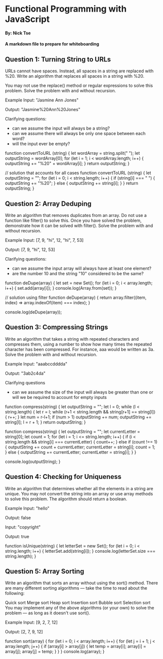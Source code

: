 # Functional Programming with JavaScript

#### By: Nick Tse

#### A markdown file to prepare for whiteboarding

## Question 1: Turning String to URLs

URLs cannot have spaces. Instead, all spaces in a string are replaced with %20. Write an algorithm that replaces all spaces in a string with %20.

You may not use the replace() method or regular expressions to solve this problem. Solve the problem with and without recursion.

Example
Input: "Jasmine Ann Jones"

Output: "Jasmine%20Ann%20Jones"

Clarifying questions:
* can we assume the input will always be a string?
* can we assume there will always be only one space between each word?
* will the input ever be empty?

function convertToURL (string) {
  let wordArray = string.split(" ");
  let outputString = wordArray[0];
  for (let i = 1; i < wordArray.length; i++) {
    outputString += "%20" + wordArray[i];
  }
  return outputString;
}

// solution that accounts for all cases
function convertToURL (string) {
  let outputString = "";
  for (let i = 0; i < string.length; i++) {
    if (string[i] === " ") {
      outputString += "%20";
    } else {
      outputString += string[i];
    }
  }
  return outputString;
}

## Question 2: Array Deduping

Write an algorithm that removes duplicates from an array. Do not use a function like filter() to solve this. Once you have solved the problem, demonstrate how it can be solved with filter(). Solve the problem with and without recursion.

Example
Input: [7, 9, "hi", 12, "hi", 7, 53]

Output: [7, 9, "hi", 12, 53]

Clarifying questions:
* can we assume the input array will always have at least one element?
* are the number 10 and the string "10" considered to be the same?

function deDupe(array) {
	let set = new Set();
  for (let i = 0; i < array.length; i++) {
		set.add(array[i]);
  }
  console.log(Array.from(set));
}

// solution using filter
function deDupe(array) {
  return array.filter((item, index) => array.indexOf(item) === index);
}

console.log(deDupe(array));

## Question 3: Compressing Strings

Write an algorithm that takes a string with repeated characters and compresses them, using a number to show how many times the repeated character has been compressed. For instance, aaa would be written as 3a. Solve the problem with and without recursion.

Example
Input: "aaabccdddda"

Output: "3ab2c4da"

Clarifying questions
* can we assume the size of the input will always be greater than one or will we be required to account for empty inputs

function compress(string) {
  let outputString = "";
  let l = 0;
  while (l < string.length) {
    let r = l;
    while (r+1 < string.length && string[r+1] == string[l]) {
      r++;
    }
    let num = r-l+1;
    if (num > 1) outputString += num;
    outputString += string[l];
    l = r + 1;
  }
  return outputString;
}


function compress(string) {
  let outputString = "";
  let currentLetter = string[0];
  let count = 1;
  for (let i = 1; i <= string.length; i++) {
    if (i < string.length && string[i] === currentLetter) {
    	count++;
    } else if (count !== 1) {
    	outputString += count + currentLetter;
      currentLetter = string[i];
      count = 1;
    } else {
    	outputString += currentLetter;
      currentLetter = string[i];
    }
  }
  <!-- if (count === 1) {
  	outputString += currentLetter;
  } else {
  	outputString += count + currentLetter;
  } -->
  console.log(outputString);
}

## Question 4: Checking for Uniqueness

Write an algorithm that determines whether all the elements in a string are unique. You may not convert the string into an array or use array methods to solve this problem. The algorithm should return a boolean.

Example
Input: "hello"

Output: false

Input: "copyright"

Output: true

function isUnique(string) {
	let letterSet = new Set();
	for (let i = 0; i < string.length; i++) {
  	letterSet.add(string[i]);
  }
  console.log(letterSet.size === string.length);
}

## Question 5: Array Sorting

Write an algorithm that sorts an array without using the sort() method. There are many different sorting algorithms — take the time to read about the following:

Quick sort
Merge sort
Heap sort
Insertion sort
Bubble sort
Selection sort
You may implement any of the above algorithms (or your own) to solve the problem — as long as it doesn't use sort().

Example
Input: [9, 2, 7, 12]

Output: [2, 7, 9, 12]

function sort(array) {
  for (let i = 0; i < array.length; i++) {
    for (let j = i + 1; j < array.length; j++) {
      if (array[i] > array[j]) {
        let temp = array[i];
        array[i] = array[j];
        array[j] = temp;
      }
    }
  }
  console.log(array);
}